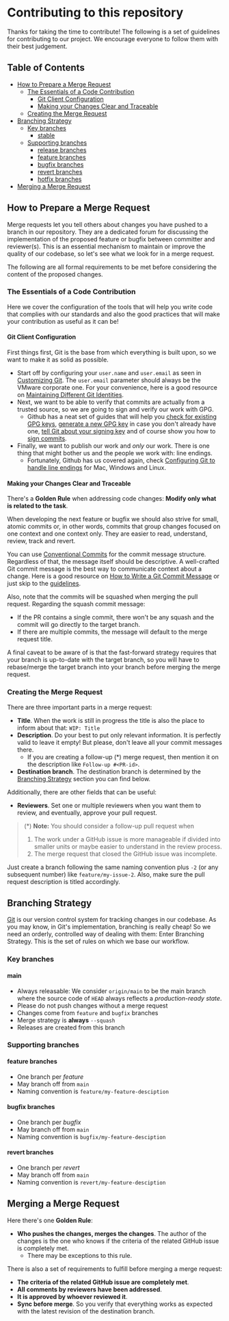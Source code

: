 # Contributing to this repository

Thanks for taking the time to contribute! The following is a set of guidelines for contributing to our project.
We encourage everyone to follow them with their best judgement.

## Table of Contents

* [How to Prepare a Merge Request](#how-to-prepare-a-merge-request)
  * [The Essentials of a Code Contribution](#the-essentials-of-a-code-contribution)
    * [Git Client Configuration](#git-client-configuration)
    * [Making your Changes Clear and Traceable](#making-your-changes-clear-and-traceable)
  * [Creating the Merge Request](#creating-the-merge-request)
* [Branching Strategy](#branching-strategy)
  * [Key branches](#key-branches)
    * [stable](#stable)
  * [Supporting branches](#supporting-branches)
    * [release branches](#release-branches)
    * [feature branches](#feature-branches)
    * [bugfix branches](#bugfix-branches)
    * [revert branches](#revert-branches)
    * [hotfix branches](#hotfix-branches)
* [Merging a Merge Request](#merging-a-merge-request)

## How to Prepare a Merge Request

Merge requests let you tell others about changes you have pushed to a branch in our repository. They are a dedicated forum for discussing the implementation of the proposed feature or bugfix between committer and reviewer(s).
This is an essential mechanism to maintain or improve the quality of our codebase, so let's see what we look for in a merge request.

The following are all formal requirements to be met before considering the content of the proposed changes.

### The Essentials of a Code Contribution

Here we cover the configuration of the tools that will help you write code that complies with our standards and also the good practices that will make your contribution as useful as it can be!

#### Git Client Configuration

First things first, Git is the base from which everything is built upon, so we want to make it as solid as possible.

* Start off by configuring your `user.name` and `user.email` as seen in [Customizing Git](https://git-scm.com/book/en/v2/Customizing-Git-Git-Configuration). The `user.email` parameter should always be the VMware corporate one. For your convenience, here is a good resource on [Maintaining Different Git Identities](https://xam.io/2017/gitconfig/).
* Next, we want to be able to verify that commits are actually from a trusted source, so we are going to sign and verify our work with GPG.
  * Github has a neat set of guides that will help you [check for existing GPG keys](https://docs.github.com/en/articles/checking-for-existing-gpg-keys), [generate a new GPG key](https://docs.github.com/en/articles/generating-a-new-gpg-key) in case you don't already have one, [tell Git about your signing key](https://docs.github.com/en/articles/telling-git-about-your-signing-key) and of course show you how to [sign commits](https://docs.github.com/en/articles/signing-commits).
* Finally, we want to publish our work and *only* our work. There is one thing that might bother us and the people we work with: line endings.
  * Fortunately, Github has us covered again, check [Configuring Git to handle line endings](https://docs.github.com/en/github/using-git/configuring-git-to-handle-line-endings) for Mac, Windows and Linux.

#### Making your Changes Clear and Traceable

There's a **Golden Rule** when addressing code changes: **Modify only what is related to the task**.

When developing the next feature or bugfix we should also strive for small, atomic commits or, in other words, commits that group changes focused on one context and one context only.
They are easier to read, understand, review, track and revert.

You can use [Conventional Commits](https://www.conventionalcommits.org/en/v1.0.0/) for the commit message structure. Regardless of that, the message itself should be descriptive. A well-crafted Git commit message is the best way to communicate context about a change. Here is a good resource on [How to Write a Git Commit Message](https://chris.beams.io/posts/git-commit/) or just skip to the [guidelines](https://chris.beams.io/posts/git-commit/#seven-rules).

Also, note that the commits will be squashed when merging the pull request. Regarding the squash commit message:

* If the PR contains a single commit, there won't be any squash and the commit will go directly to the target branch.
* If there are multiple commits, the message will default to the merge request title.

A final caveat to be aware of is that the fast-forward strategy requires that your branch is up-to-date with the target branch, so you will have to rebase/merge the target branch into your branch before merging the merge request.

### Creating the Merge Request

There are three important parts in a merge request:

* **Title**.
  When the work is still in progress the title is also the place to inform about that: `WIP: Title`
* **Description**. Do your best to put only relevant information. It is perfectly valid to leave it empty! But please, don't leave all your commit messages there.
  * If you are creating a follow-up (*) merge request, then mention it on the description like `Follow-up #<PR-id>`.
* **Destination branch**. The destination branch is determined by the [Branching Strategy](#branching-strategy) section you can find below.

Additionally, there are other fields that can be useful:

* **Reviewers**. Set one or multiple reviewers when you want them to review, and eventually, approve your pull request.

> (*) **Note:** You should consider a follow-up pull request when
>
> 1. The work under a GitHub issue is more manageable if divided into smaller units or maybe easier to understand in the review process.
> 2. The merge request that closed the GitHub issue was incomplete.

Just create a branch following the same naming convention plus `-2` (or any subsequent number) like `feature/my-issue-2`. Also, make sure the pull request description is titled accordingly.

## Branching Strategy

[Git](https://git-scm.com/) is our version control system for tracking changes in our codebase. As you may know, in Git's implementation, branching is really cheap!
So we need an orderly, controlled way of dealing with them: Enter Branching Strategy. This is the set of rules on which we base our workflow.

### Key branches

#### main

* Always releasable: We consider `origin/main` to be the main branch where the source code of `HEAD` always reflects a *production-ready state*.
* Please do not push changes without a merge request
* Changes come from `feature` and `bugfix` branches
* Merge strategy is **always** `--squash`
* Releases are created from this branch

### Supporting branches

#### feature branches

* One branch per *feature*
* May branch off from `main`
* Naming convention is `feature/my-feature-desciption`

#### bugfix branches

* One branch per *bugfix*
* May branch off from `main`
* Naming convention is `bugfix/my-feature-desciption`

#### revert branches

* One branch per *revert*
* May branch off from `main`
* Naming convention is `revert/my-feature-desciption`

## Merging a Merge Request

Here there's one **Golden Rule**:

* **Who pushes the changes, merges the changes**. The author of the changes is the one who knows if the criteria of the related GitHub issue is completely met.
  * There may be exceptions to this rule.

There is also a set of requirements to fulfill before merging a merge request:

* **The criteria of the related GitHub issue are completely met**.
* **All comments by reviewers have been addressed**.
* **It is approved by whoever reviewed it**.
* **Sync before merge**. So you verify that everything works as expected with the latest revision of the destination branch.
